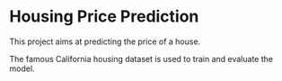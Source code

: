 # Housing Price Prediction

This project aims at predicting the price of a house.

The famous California housing dataset is used to train and evaluate the model.
